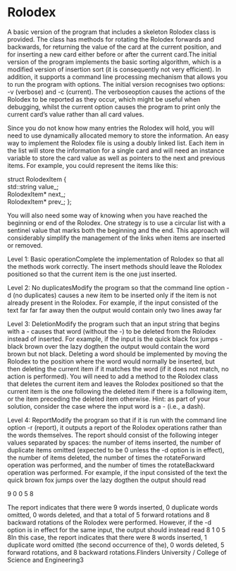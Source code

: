 # Rolodex

A  basic  version  of  the  program  that  includes  a  skeleton Rolodex  class  is  provided. The  class  has  methods  for  rotating the Rolodex forwards and backwards, for returning the value of the card at the current position, and for inserting a new card either before or after the current card.The initial version of the program implements the basic sorting algorithm, which is a modified version of insertion sort (it is consequently not very efficient). In addition, it supports a command line processing mechanism that allows you to run  the  program  with  options.  The  initial  version  recognises  two  options: -v  (verbose)  and -c  (current).  The verboseoption  causes  the  actions  of  the  Rolodex  to  be  reported  as  they  occur,  which  might  be  useful  when  debugging,  whilst  the current option causes the program to print only the current card’s value rather than all card values. 

Since you do not know how many entries the Rolodex will hold, you will need to use dynamically allocated memory to store the information. An easy way to implement the Rolodex file is using a doubly linked list. Each item in the list will store the information for a single card and will need an instance variable to store the card value as well as pointers to the next and previous items. For example, you could represent the items like this: 

struct RolodexItem {     
std::string value_;     
RolodexItem* next_;     
RolodexItem* prev_; 
}; 

You will also need some way of knowing when you have reached the beginning or end of the Rolodex. One strategy is to use a circular list with a sentinel value that marks both the beginning and the end. This approach will considerably simplify the management of the links when items are inserted or removed. 

Level 1: Basic operationComplete  the  implementation  of Rolodex  so  that  all  the  methods  work  correctly. The  insert  methods  should  leave  the Rolodex positioned so that the current item is the one just inserted. 

Level 2: No duplicatesModify the program so that the command line option -d (no duplicates) causes a new item to be inserted only if the item is not already present in the Rolodex. For example, if the input consisted of the text far far far away then the output would contain only two lines away far

Level 3: DeletionModify the program such that an input string that begins with a - causes that word (without the -) to be deleted from the Rolodex instead of inserted. For example, if the input is the quick black fox jumps -black brown over the lazy dogthen the output would contain the word brown but not black. Deleting  a  word  should  be  implemented  by  moving  the  Rolodex  to  the  position  where  the  word  would  normally  be inserted, but then deleting the current item if it matches the word (if it does not match, no action is performed). You will need  to  add  a  method  to  the  Rolodex  class  that  deletes  the  current  item  and  leaves  the  Rolodex  positioned  so  that  the current  item  is  the  one following  the  deleted  item  if  there  is  a  following  item,  or  the  item preceding  the  deleted  item otherwise. Hint: as part of your solution, consider the case where the input word is a - (i.e., a dash). 

Level 4: ReportModify  the  program  so  that  if  it  is  run  with  the  command  line  option -r  (report),  it  outputs  a  report  of  the  Rolodex operations  rather  than  the  words  themselves.  The  report  should  consist  of  the  following  integer  values  separated  by spaces: the number of items inserted, the number of duplicate items omitted (expected to be 0 unless the -d option is in effect), the number of items deleted, the number of times the rotateForward operation was performed, and the number of times the rotateBackward operation was performed. For example, if the input consisted of the text the quick brown fox jumps over the lazy dogthen the output should read 

9 0 0 5 8

The report indicates that there were 9 words inserted, 0 duplicate words omitted, 0 words deleted, and that a total of 5 forward rotations and 8 backward rotations of the Rolodex were performed. However, if the -d option is in effect for the same input, the output should instead read 8 1 0 5 8In this case, the report indicates that there were 8 words inserted, 1 duplicate word omitted (the second occurrence of the), 0 words deleted, 5 forward rotations, and 8 backward rotations.Flinders University / College of Science and Engineering3




 
